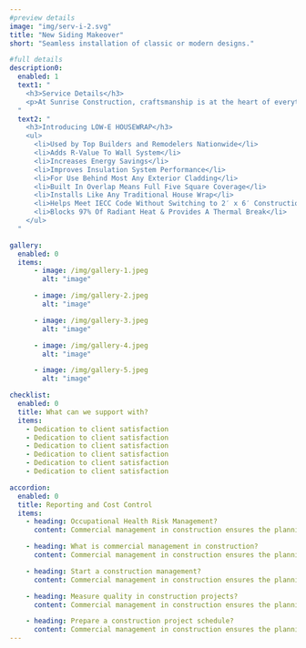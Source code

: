 ```yaml
---
#preview details
image: "img/serv-i-2.svg"
title: "New Siding Makeover"
short: "Seamless installation of classic or modern designs."

#full details
description0:
  enabled: 1
  text1: "
    <h3>Service Details</h3>
    <p>At Sunrise Construction, craftsmanship is at the heart of everything we do. Our team of skilled artisans brings years of experience and expertise to every siding installation and trim project, ensuring seamless integration and exceptional attention to detail. Whether you prefer classic styles or modern designs, we approach each siding project with a commitment to craftsmanship that transforms your vision into reality.</p>
  "
  text2: "
    <h3>Introducing LOW-E HOUSEWRAP</h3>
    <ul>
      <li>Used by Top Builders and Remodelers Nationwide</li>
      <li>Adds R-Value To Wall System</li>
      <li>Increases Energy Savings</li>
      <li>Improves Insulation System Performance</li>
      <li>For Use Behind Most Any Exterior Cladding</li>
      <li>Built In Overlap Means Full Five Square Coverage</li>
      <li>Installs Like Any Traditional House Wrap</li>
      <li>Helps Meet IECC Code Without Switching to 2′ x 6′ Construction</li>
      <li>Blocks 97% Of Radiant Heat & Provides A Thermal Break</li>   
    </ul>
  "

gallery: 
  enabled: 0
  items:
      - image: /img/gallery-1.jpeg
        alt: "image"

      - image: /img/gallery-2.jpeg
        alt: "image"

      - image: /img/gallery-3.jpeg
        alt: "image"

      - image: /img/gallery-4.jpeg
        alt: "image"

      - image: /img/gallery-5.jpeg
        alt: "image"          

checklist:
  enabled: 0
  title: What can we support with?
  items:
    - Dedication to client satisfaction
    - Dedication to client satisfaction
    - Dedication to client satisfaction
    - Dedication to client satisfaction
    - Dedication to client satisfaction
    - Dedication to client satisfaction

accordion:
  enabled: 0
  title: Reporting and Cost Control
  items:
    - heading: Occupational Health Risk Management?
      content: Commercial management in construction ensures the planning, execution, and coordination of a construction project from the start to finish. These are often for specific projects such as building or renovation projects that are sold or leased.

    - heading: What is commercial management in construction?
      content: Commercial management in construction ensures the planning, execution, and coordination of a construction project from the start to finish. These are often for specific projects such as building or renovation projects that are sold or leased.

    - heading: Start a construction management?
      content: Commercial management in construction ensures the planning, execution, and coordination of a construction project from the start to finish. These are often for specific projects such as building or renovation projects that are sold or leased.

    - heading: Measure quality in construction projects?
      content: Commercial management in construction ensures the planning, execution, and coordination of a construction project from the start to finish. These are often for specific projects such as building or renovation projects that are sold or leased.

    - heading: Prepare a construction project schedule?
      content: Commercial management in construction ensures the planning, execution, and coordination of a construction project from the start to finish. These are often for specific projects such as building or renovation projects that are sold or leased.
---
```

